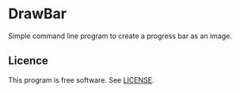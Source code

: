 # DrawBar

Simple command line program to create a progress bar as an image.

## Licence

This program is free software. See [LICENSE](LICENSE).
